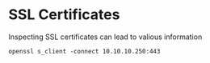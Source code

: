 # SSL Certificates

Inspecting SSL certificates can lead to valious information

```shell
openssl s_client -connect 10.10.10.250:443
````
